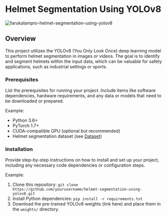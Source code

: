 # Helmet Segmentation Using YOLOv8

![farukalampro-helmet-segmentation-using-yolov8](https://github.com/farukalampro/helmet-segmentation-using-yolov8/assets/92469073/920417f6-210c-405c-ae45-f3f3a3c2b459)


## Overview

This project utilizes the YOLOv8 (You Only Look Once) deep learning model to perform helmet segmentation in images or videos. The goal is to identify and segment helmets within the input data, which can be valuable for safety applications, such as industrial settings or sports.

### Prerequisites

List the prerequisites for running your project. Include items like software dependencies, hardware requirements, and any data or models that need to be downloaded or prepared.

Example:
- Python 3.6+
- PyTorch 1.7+
- CUDA-compatible GPU (optional but recommended)
- Helmet segmentation dataset (see [Dataset](#dataset))

### Installation

Provide step-by-step instructions on how to install and set up your project, including any necessary code dependencies or configuration steps.

Example:
1. Clone this repository: `git clone https://github.com/yourusername/helmet-segmentation-using-yolov8.git`
2. Install Python dependencies: `pip install -r requirements.txt`
3. Download the pre-trained YOLOv8 weights (link here) and place them in the `weights/` directory.


